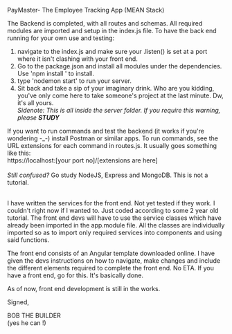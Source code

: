 PayMaster- The Employee Tracking App (MEAN Stack)

The Backend is completed, with all routes and schemas. All required modules are imported and setup in the index.js file. 
To have the back end running for your own use and testing:<br>
1. navigate to the index.js and make sure your .listen() is set at a port where it isn't clashing with your front end.
2. Go to the package.json and install all modules under the dependencies. Use 'npm install <module name>' to install.
3. type 'nodemon start' to run your server.
4. Sit back and take a sip of your imaginary drink. Who are you kidding, you've only come here to take someone's project at the last minute. Dw, it's all yours.
  <br><i>Sidenote: This is all inside the server folder. If you require this warning, please <b>STUDY</b></i>

If you want to run commands and test the backend (it works if you're wondering -_-) install Postman or similar apps.
To run commands, see the URL extensions for each command in routes.js. It usually goes something like this:<br>
https://localhost:[your port no]/[extensions are here]<br><br>
<i>Still confused?</i> Go study NodeJS, Express and MongoDB. This is not a tutorial.

<br>I have written the services for the front end. Not yet tested if they work. I couldn't right now if I wanted to. Just coded according to some 2 year old tutorial.
The front end devs will have to use the service classes which have already been imported in the app.module file.
All the classes are individually imported so as to import only required services into components and using said functions.

The front end consists of an Angular template downloaded online. I have given the devs instructions on how to navigate, make changes and include
the different elements required to complete the front end. No ETA. If you have a front end, go for this. It's basically done.

As of now, front end development is still in the works. 

Signed,

BOB THE BUILDER <br>
(yes he can !)
